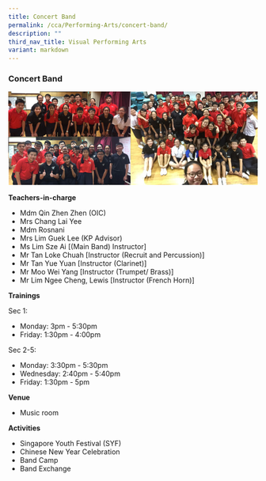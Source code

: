 ```yaml
---
title: Concert Band
permalink: /cca/Performing-Arts/concert-band/
description: ""
third_nav_title: Visual Performing Arts
variant: markdown
---
```

### Concert Band

<img src="/images/cca22.png" style="width:80%, align:left">


**Teachers-in-charge**

*   Mdm Qin Zhen Zhen (OIC)
*   Mrs Chang Lai Yee
*   Mdm Rosnani
*   Mrs Lim Guek Lee (KP Advisor)
*   Ms Lim Sze Ai \[(Main Band) Instructor\]
*   Mr Tan Loke Chuah \[Instructor (Recruit and Percussion)\]
*   Mr Tan Yue Yuan \[Instructor (Clarinet)\]
*   Mr Moo Wei Yang \[Instructor (Trumpet/ Brass)\]
*   Mr Lim Ngee Cheng, Lewis \[Instructor (French Horn)\]

**Trainings**

Sec 1: 
* Monday: 3pm - 5:30pm
* Friday: 1:30pm - 4:00pm

Sec 2-5:
* Monday: 3:30pm - 5:30pm
* Wednesday: 2:40pm - 5:40pm
* Friday: 1:30pm - 5pm


**Venue**

*   Music room


**Activities**
* Singapore Youth Festival (SYF)
* Chinese New Year Celebration
* Band Camp
* Band Exchange